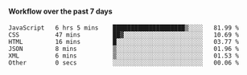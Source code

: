 #### Workflow over the past 7 days

<!--START_SECTION:waka-->

```text
JavaScript   6 hrs 5 mins    ████████████████████▒░░░░   81.99 %
CSS          47 mins         ██▓░░░░░░░░░░░░░░░░░░░░░░   10.69 %
HTML         16 mins         █░░░░░░░░░░░░░░░░░░░░░░░░   03.77 %
JSON         8 mins          ▒░░░░░░░░░░░░░░░░░░░░░░░░   01.96 %
XML          6 mins          ▒░░░░░░░░░░░░░░░░░░░░░░░░   01.53 %
Other        0 secs          ░░░░░░░░░░░░░░░░░░░░░░░░░   00.06 %
```

<!--END_SECTION:waka-->
